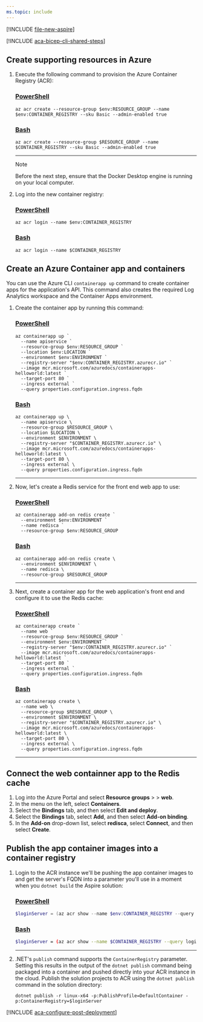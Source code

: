```yaml
---
ms.topic: include
---
```


[!INCLUDE [file-new-aspire](../../../includes/file-new-aspire.md)]

[!INCLUDE [aca-bicep-cli-shared-steps](aca-bicep-cli-shared-steps.md)]

## Create supporting resources in Azure

1. Execute the following command to provision the Azure Container Registry (ACR):

    ### [PowerShell](#tab/powershell)

    ```azurecli
    az acr create --resource-group $env:RESOURCE_GROUP --name $env:CONTAINER_REGISTRY --sku Basic --admin-enabled true
    ```

    ### [Bash](#tab/bash)

    ```azurecli
    az acr create --resource-group $RESOURCE_GROUP --name $CONTAINER_REGISTRY --sku Basic --admin-enabled true
    ```

    ---

    > [!NOTE]
    > Before the next step, ensure that the Docker Desktop engine is running on your local computer.

1. Log into the new container registry:

    ### [PowerShell](#tab/powershell)

    ```azurecli
    az acr login --name $env:CONTAINER_REGISTRY
    ```

    ### [Bash](#tab/bash)

    ```azurecli
    az acr login --name $CONTAINER_REGISTRY
    ```

## Create an Azure Container app and containers

You can use the Azure CLI `containerapp up` command to create container apps for the application's API. This command also creates the required Log Analytics workspace and the Container Apps environment.

1. Create the container app by running this command:

    ### [PowerShell](#tab/powershell)

    ```azurecli
    az containerapp up `
      --name apiservice `
      --resource-group $env:RESOURCE_GROUP `
      --location $env:LOCATION `
      --environment $env:ENVIRONMENT `
      --registry-server "$env:CONTAINER_REGISTRY.azurecr.io" `
      --image mcr.microsoft.com/azuredocs/containerapps-helloworld:latest `
      --target-port 80 `
      --ingress external `
      --query properties.configuration.ingress.fqdn
    ```

    ### [Bash](#tab/bash)

    ```azurecli
    az containerapp up \
      --name apiservice \
      --resource-group $RESOURCE_GROUP \
      --location $LOCATION \
      --environment $ENVIRONMENT \
      --registry-server "$CONTAINER_REGISTRY.azurecr.io" \
      --image mcr.microsoft.com/azuredocs/containerapps-helloworld:latest \
      --target-port 80 \
      --ingress external \
      --query properties.configuration.ingress.fqdn
    ```

    ---

1. Now, let's create a Redis service for the front end web app to use:

    ### [PowerShell](#tab/powershell)

    ```azurecli
    az containerapp add-on redis create `
      --environment $env:ENVIRONMENT `
      --name redisca `
      --resource-group $env:RESOURCE_GROUP
    ```

    ### [Bash](#tab/bash)

    ```azurecli
    az containerapp add-on redis create \
      --environment $ENVIRONMENT \
      --name redisca \
      --resource-group $RESOURCE_GROUP
    ```

    ---

1. Next, create a container app for the web application's front end and configure it to use the Redis cache:

    ### [PowerShell](#tab/powershell)

    ```azurecli
    az containerapp create `
      --name web `
      --resource-group $env:RESOURCE_GROUP `
      --environment $env:ENVIRONMENT `
      --registry-server "$env:CONTAINER_REGISTRY.azurecr.io" `
      --image mcr.microsoft.com/azuredocs/containerapps-helloworld:latest `
      --target-port 80 `
      --ingress external `
      --query properties.configuration.ingress.fqdn
    ```

    ### [Bash](#tab/bash)

    ```azurecli
    az containerapp create \
      --name web \
      --resource-group $RESOURCE_GROUP \
      --environment $ENVIRONMENT \
      --registry-server "$CONTAINER_REGISTRY.azurecr.io" \
      --image mcr.microsoft.com/azuredocs/containerapps-helloworld:latest \
      --target-port 80 \
      --ingress external \
      --query properties.configuration.ingress.fqdn
    ```

    ---

## Connect the web containner app to the Redis cache

1. Log into the Azure Portal and select **Resource groups** > **<Your resource group>** > **web**.
1. In the menu on the left, select **Containers**.
1. Select the **Bindings** tab, and then select **Edit and deploy**.
1. Select the **Bindings** tab, select **Add**, and then select **Add-on binding**.
1. In the **Add-on** drop-down list, select **redisca**, select **Connect**, and then select **Create**.

## Publish the app container images into a container registry

1. Login to the ACR instance we'll be pushing the app container images to and get the server's FQDN into a parameter you'll use in a moment when you `dotnet build` the Aspire solution:

    ### [PowerShell](#tab/powershell)

    ```powershell
    $loginServer = (az acr show --name $env:CONTAINER_REGISTRY --query loginServer --output tsv)
    ```

    ### [Bash](#tab/bash)

    ```bash
    $loginServer = (az acr show --name $CONTAINER_REGISTRY --query loginServer --output tsv)
    ```

    ---

1. .NET's `publish` command supports the `ContainerRegistry` parameter. Setting this results in the output of the `dotnet publish` command being packaged into a container and pushed directly into your ACR instance in the cloud. Publish the solution projects to ACR using the `dotnet publish` command in the solution directory:

    ```dotnetcli
    dotnet publish -r linux-x64 -p:PublishProfile=DefaultContainer -p:ContainerRegistry=$loginServer
    ```

[!INCLUDE [aca-configure-post-deployment](aca-configure-post-deployment.md)]
